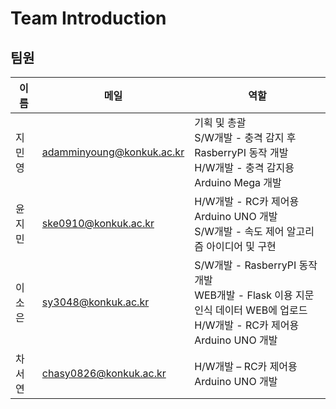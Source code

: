 # Team Introduction

## 팀원

| 이름   | 메일               | 역할 |
| ------ | ------------------ | ------ |
| 지민영 | adamminyoung@konkuk.ac.kr | 기획 및 총괄<br/>S/W개발 - 충격 감지 후RasberryPI 동작 개발<br/>H/W개발 - 충격 감지용 Arduino Mega 개발 |
| 윤지민 | ske0910@konkuk.ac.kr | H/W개발 - RC카 제어용 Arduino UNO 개발<br/>S/W개발 - 속도 제어 알고리즘 아이디어 및 구현 |
| 이소은 | sy3048@konkuk.ac.kr | S/W개발 - RasberryPI 동작 개발<br/>WEB개발 - Flask 이용 지문인식 데이터 WEB에 업로드<br/>H/W개발 - RC카 제어용 Arduino UNO 개발 |
| 차서연 | chasy0826@konkuk.ac.kr | H/W개발 – RC카 제어용 Arduino UNO 개발 |
